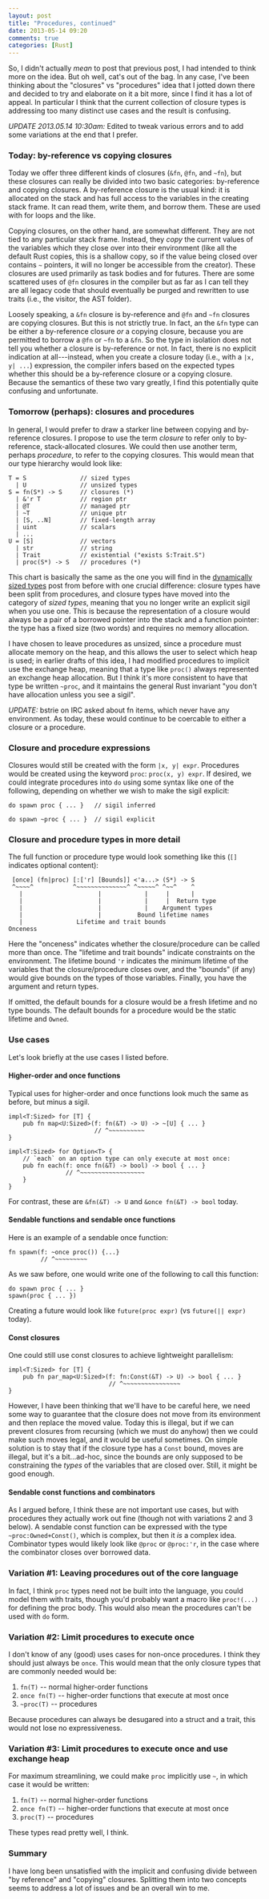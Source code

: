 ```yaml
---
layout: post
title: "Procedures, continued"
date: 2013-05-14 09:20
comments: true
categories: [Rust]
---
```


So, I didn't actually *mean* to post that previous post, I had
intended to think more on the idea. But oh well, cat's out of the
bag. In any case, I've been thinking about the "closures" vs
"procedures" idea that I jotted down there and decided to try and
elaborate on it a bit more, since I find it has a lot of appeal. In
particular I think that the current collection of closure types is
addressing too many distinct use cases and the result is confusing.

*UPDATE 2013.05.14 10:30am:* Edited to tweak various errors and to
add some variations at the end that I prefer.

### Today: by-reference vs copying closures

Today we offer three different kinds of closures (`&fn`, `@fn`, and
`~fn`), but these closures can really be divided into two basic
categories: by-reference and copying closures. A by-reference closure
is the usual kind: it is allocated on the stack and has full access to
the variables in the creating stack frame. It can read them, write
them, and borrow them. These are used with for loops and the like.

Copying closures, on the other hand, are somewhat different. They are
not tied to any particular stack frame. Instead, they *copy* the
current values of the variables which they close over into their
environment (like all the default Rust copies, this is a shallow copy,
so if the value being closed over contains `~` pointers, it will no
longer be accessible from the creator). These closures are used
primarily as task bodies and for futures. There are some scattered
uses of `@fn` closures in the compiler but as far as I can tell they
are all legacy code that should eventually be purged and rewritten to
use traits (i.e., the visitor, the AST folder).

Loosely speaking, a `&fn` closure is by-reference and `@fn` and `~fn`
closures are copying closures. But this is not strictly true. In fact,
an the `&fn` type can be either a by-reference closure *or* a copying
closure, because you are permitted to borrow a `@fn` or `~fn` to a
`&fn`.  So the type in isolation does not tell you whether a closure
is by-reference or not. In fact, there is no explicit indication at
all---instead, when you create a closure today (i.e., with a `|x, y|
...`) expression, the compiler infers based on the expected types
whether this should be a by-reference closure or a copying
closure. Because the semantics of these two vary greatly, I find this
potentially quite confusing and unfortunate.

### Tomorrow (perhaps): closures and procedures

In general, I would prefer to draw a starker line between copying and
by-reference closures. I propose to use the term *closure* to refer
only to by-reference, stack-allocated closures. We could then use
another term, perhaps *procedure*, to refer to the copying
closures. This would mean that our type hierarchy would look like:

    T = S               // sized types
      | U               // unsized types
    S = fn(S*) -> S     // closures (*)
      | &'r T           // region ptr
      | @T              // managed ptr
      | ~T              // unique ptr
      | [S, ..N]        // fixed-length array
      | uint            // scalars
      | ...
    U = [S]             // vectors
      | str             // string
      | Trait           // existential ("exists S:Trait.S")
      | proc(S*) -> S   // procedures (*)

This chart is basically the same as the one you will find in the
[dynamically sized types][dst] post from before with one crucial
difference: closure types have been split from procedures, and closure
types have moved into the category of *sized types*, meaning that you
no longer write an explicit sigil when you use one. This is because
the representation of a closure would always be a pair of a borrowed
pointer into the stack and a function pointer: the type has a fixed
size (two words) and requires no memory allocation.

I have chosen to leave procedures as unsized, since a procedure must
allocate memory on the heap, and this allows the user to select which
heap is used; in earlier drafts of this idea, I had modified
procedures to implicit use the exchange heap, meaning that a type like
`proc()` always represented an exchange heap allocation. But I think
it's more consistent to have that type be written `~proc`, and it
maintains the general Rust invariant "you don't have allocation unless
you see a sigil".

*UPDATE:* bstrie on IRC asked about fn items, which never have any
environment. As today, these would continue to be coercable to either
a closure or a procedure.

### Closure and procedure expressions

Closures would still be created with the form `|x, y|
expr`. Procedures would be created using the keyword `proc`: `proc(x,
y) expr`. If desired, we could integrate procedures into `do` using
some syntax like one of the following, depending on whether we wish
to make the sigil explicit:

    do spawn proc { ... }   // sigil inferred
    
    do spawn ~proc { ... }  // sigil explicit
    
### Closure and procedure types in more detail

The full function or procedure type would look something like this
(`[]` indicates optional content):

     [once] (fn|proc) [:['r] [Bounds]] <'a...> (S*) -> S
     ^~~~~^           ^~~~~~~~~~~~~~~^ ^~~~~~^ ^~~^    ^
       |                     |            |     |      |
       |                     |            |     |  Return type
       |                     |            |    Argument types
       |                     |          Bound lifetime names
       |               Lifetime and trait bounds
    Onceness

Here the "onceness" indicates whether the closure/procedure can be
called more than once. The "lifetime and trait bounds" indicate
constraints on the environment. The lifetime bound `'r` indicates the
minimum lifetime of the variables that the closure/procedure closes
over, and the "bounds" (if any) would give bounds on the types of
those variables. Finally, you have the argument and return types.

If omitted, the default bounds for a closure would be a fresh lifetime
and no type bounds. The default bounds for a procedure would be the
static lifetime and `Owned`.

### Use cases

Let's look briefly at the use cases I listed before.

#### Higher-order and once functions

Typical uses for higher-order and once functions look much the same as
before, but minus a sigil.

    impl<T:Sized> for [T] {
        pub fn map<U:Sized>(f: fn(&T) -> U) -> ~[U] { ... }
                            // ^~~~~~~~~~~
    }

    impl<T:Sized> for Option<T> {
        // `each` on an option type can only execute at most once:
        pub fn each(f: once fn(&T) -> bool) -> bool { ... }
                    // ^~~~~~~~~~~~~~~~~~~
        }
    }

For contrast, these are `&fn(&T) -> U` and `&once fn(&T) -> bool` today.

#### Sendable functions and sendable once functions

Here is an example of a sendable once function:

    fn spawn(f: ~once proc()) {...}
             // ^~~~~~~~~~
             
As we saw before, one would write one of the following to call this
function:

    do spawn proc { ... }
    spawn(proc { ... })

Creating a future would look like `future(proc expr)` (vs `future(||
expr)` today).

#### Const closures

One could still use const closures to achieve lightweight parallelism:

    impl<T:Sized> for [T] {
        pub fn par_map<U:Sized>(f: fn:Const(&T) -> U) -> bool { ... }
                                // ^~~~~~~~~~~~~~~~~
    }

However, I have been thinking that we'll have to be careful here, we
need some way to guarantee that the closure does not move from its
environment and then replace the moved value. Today this is illegal,
but if we can prevent closures from recursing (which we must do
anyhow) then we could make such moves legal, and it would be useful
sometimes. On simple solution is to stay that if the closure type has
a `Const` bound, moves are illegal, but it's a bit...ad-hoc, since the
bounds are only supposed to be constraining the *types* of the
variables that are closed over. Still, it might be good enough.

#### Sendable const functions and combinators

As I argued before, I think these are not important use cases, but
with procedures they actually work out fine (though not with
variations 2 and 3 below). A sendable const function can be expressed
with the type `~proc:Owned+Const()`, which is complex, but then it
*is* a complex idea. Combinator types would likely look like `@proc`
or `@proc:'r`, in the case where the combinator closes over borrowed
data.

### Variation #1: Leaving procedures out of the core language

In fact, I think `proc` types need not be built into the language, you
could model them with traits, though you'd probably want a macro like
`proc!(...)` for defining the proc body. This would also mean the
procedures can't be used with `do` form.

### Variation #2: Limit procedures to execute once

I don't know of any (good) uses cases for non-once procedures.  I
think they should just always be `once`. This would mean that the only
closure types that are commonly needed would be:

1. `fn(T)` -- normal higher-order functions
2. `once fn(T)` -- higher-order functions that execute at most once
3. `~proc(T)` -- procedures

Because procedures can always be desugared into a struct and a trait,
this would not lose no expressiveness.

### Variation #3: Limit procedures to execute once and use exchange heap

For maximum streamlining, we could make `proc` implicitly use `~`,
in which case it would be written:

1. `fn(T)` -- normal higher-order functions
2. `once fn(T)` -- higher-order functions that execute at most once
3. `proc(T)` -- procedures

These types read pretty well, I think.

### Summary

I have long been unsatisfied with the implicit and confusing divide
between "by reference" and "copying" closures. Splitting them into two
concepts seems to address a lot of issues and be an overall win to me.

[dst]: /blog/2013/04/30/dynamically-sized-types/

